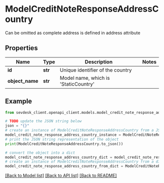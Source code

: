 # ModelCreditNoteResponseAddressCountry

Can be omitted as complete address is defined in address attribute

## Properties

Name | Type | Description | Notes
------------ | ------------- | ------------- | -------------
**id** | **str** | Unique identifier of the country | 
**object_name** | **str** | Model name, which is &#39;StaticCountry&#39; | 

## Example

```python
from sevdesk_client.openapi_client.models.model_credit_note_response_address_country import ModelCreditNoteResponseAddressCountry

# TODO update the JSON string below
json = "{}"
# create an instance of ModelCreditNoteResponseAddressCountry from a JSON string
model_credit_note_response_address_country_instance = ModelCreditNoteResponseAddressCountry.from_json(json)
# print the JSON string representation of the object
print(ModelCreditNoteResponseAddressCountry.to_json())

# convert the object into a dict
model_credit_note_response_address_country_dict = model_credit_note_response_address_country_instance.to_dict()
# create an instance of ModelCreditNoteResponseAddressCountry from a dict
model_credit_note_response_address_country_from_dict = ModelCreditNoteResponseAddressCountry.from_dict(model_credit_note_response_address_country_dict)
```
[[Back to Model list]](../README.md#documentation-for-models) [[Back to API list]](../README.md#documentation-for-api-endpoints) [[Back to README]](../README.md)


